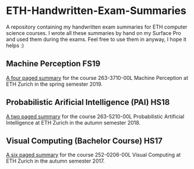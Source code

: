 # ETH-Handwritten-Exam-Summaries

A repository containing my handwritten exam summaries for ETH computer science courses. I wrote all these summaries by hand on my Surface Pro and used them during the exams. Feel free to use them in anyway, I hope it helps :)

## Machine Perception FS19
[A four paged summary](https://github.com/anklinv/ETH-Handwritten-Exam-Summaries/blob/master/Machine_Perception_Summary_Valentin_Anklin.pdf) for the course 263-3710-00L Machine Perception at ETH Zurich in the spring semester 2019.

## Probabilistic Arificial Intelligence (PAI) HS18
[A two paged summary](https://github.com/anklinv/ETH-Handwritten-Exam-Summaries/blob/master/Summary_PAI_Valentin.pdf) for the course 263-5210-00L Probabilistic Artificial Intelligence at ETH Zurich in the autumn semester 2018.

## Visual Computing (Bachelor Course) HS17
[A six paged summary](https://github.com/anklinv/ETH-Handwritten-Exam-Summaries/blob/master/Summary_VisualComputing_Valentin.pdf) for the course 252-0206-00L Visual Computing at ETH Zurich in the autumn semester 2017.
